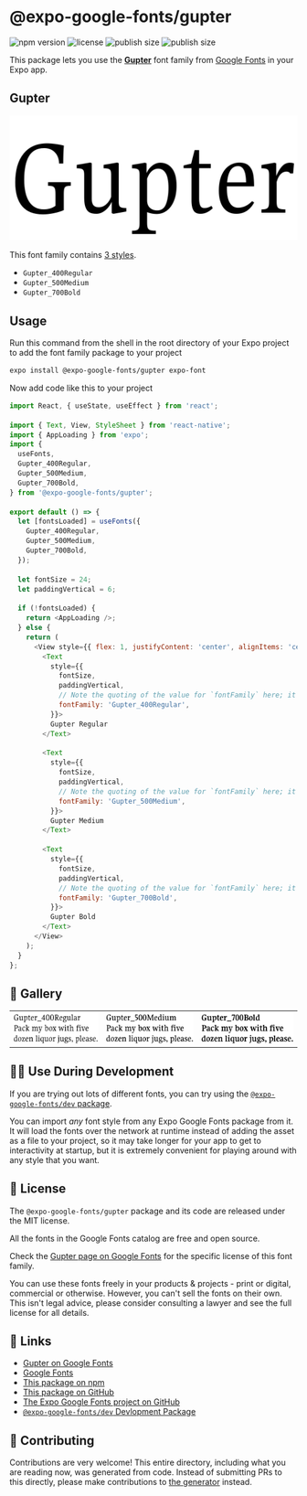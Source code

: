 # @expo-google-fonts/gupter

![npm version](https://flat.badgen.net/npm/v/@expo-google-fonts/gupter)
![license](https://flat.badgen.net/github/license/expo/google-fonts)
![publish size](https://flat.badgen.net/packagephobia/install/@expo-google-fonts/gupter)
![publish size](https://flat.badgen.net/packagephobia/publish/@expo-google-fonts/gupter)

This package lets you use the [**Gupter**](https://fonts.google.com/specimen/Gupter) font family from [Google Fonts](https://fonts.google.com/) in your Expo app.

## Gupter

![Gupter](./font-family.png)

This font family contains [3 styles](#-gallery).

- `Gupter_400Regular`
- `Gupter_500Medium`
- `Gupter_700Bold`

## Usage

Run this command from the shell in the root directory of your Expo project to add the font family package to your project
```sh
expo install @expo-google-fonts/gupter expo-font
```

Now add code like this to your project
```js
import React, { useState, useEffect } from 'react';

import { Text, View, StyleSheet } from 'react-native';
import { AppLoading } from 'expo';
import {
  useFonts,
  Gupter_400Regular,
  Gupter_500Medium,
  Gupter_700Bold,
} from '@expo-google-fonts/gupter';

export default () => {
  let [fontsLoaded] = useFonts({
    Gupter_400Regular,
    Gupter_500Medium,
    Gupter_700Bold,
  });

  let fontSize = 24;
  let paddingVertical = 6;

  if (!fontsLoaded) {
    return <AppLoading />;
  } else {
    return (
      <View style={{ flex: 1, justifyContent: 'center', alignItems: 'center' }}>
        <Text
          style={{
            fontSize,
            paddingVertical,
            // Note the quoting of the value for `fontFamily` here; it expects a string!
            fontFamily: 'Gupter_400Regular',
          }}>
          Gupter Regular
        </Text>

        <Text
          style={{
            fontSize,
            paddingVertical,
            // Note the quoting of the value for `fontFamily` here; it expects a string!
            fontFamily: 'Gupter_500Medium',
          }}>
          Gupter Medium
        </Text>

        <Text
          style={{
            fontSize,
            paddingVertical,
            // Note the quoting of the value for `fontFamily` here; it expects a string!
            fontFamily: 'Gupter_700Bold',
          }}>
          Gupter Bold
        </Text>
      </View>
    );
  }
};

```

## 🔡 Gallery


||||
|-|-|-|
|![Gupter_400Regular](./Gupter_400Regular.ttf.png)|![Gupter_500Medium](./Gupter_500Medium.ttf.png)|![Gupter_700Bold](./Gupter_700Bold.ttf.png)||


## 👩‍💻 Use During Development

If you are trying out lots of different fonts, you can try using the [`@expo-google-fonts/dev` package](https://github.com/expo/google-fonts/tree/master/font-packages/dev#readme).

You can import *any* font style from any Expo Google Fonts package from it. It will load the fonts
over the network at runtime instead of adding the asset as a file to your project, so it may take longer
for your app to get to interactivity at startup, but it is extremely convenient
for playing around with any style that you want.

## 📖 License

The `@expo-google-fonts/gupter` package and its code are released under the MIT license.

All the fonts in the Google Fonts catalog are free and open source.

Check the [Gupter page on Google Fonts](https://fonts.google.com/specimen/Gupter) for the specific license of this font family.

You can use these fonts freely in your products & projects - print or digital, commercial or otherwise. However, you can't sell the fonts on their own. This isn't legal advice, please consider consulting a lawyer and see the full license for all details.

## 🔗 Links

- [Gupter on Google Fonts](https://fonts.google.com/specimen/Gupter)
- [Google Fonts](https://fonts.google.com/)
- [This package on npm](https://www.npmjs.com/package/@expo-google-fonts/gupter)
- [This package on GitHub](https://github.com/expo/google-fonts/tree/master/font-packages/gupter)
- [The Expo Google Fonts project on GitHub](https://github.com/expo/google-fonts)
- [`@expo-google-fonts/dev` Devlopment Package](https://github.com/expo/google-fonts/tree/master/font-packages/dev)

## 🤝 Contributing

Contributions are very welcome! This entire directory, including what you are reading now, was generated from code. Instead of submitting PRs to this directly, please make contributions to [the generator](https://github.com/expo/google-fonts/tree/master/packages/generator) instead.
